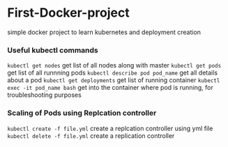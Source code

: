 # First-Docker-project
simple docker project to learn kubernetes and deployment creation

### Useful kubectl commands
`kubectl get nodes` get list of all nodes along with master
`kubectl get pods` get list of all runnning pods
`kubectl describe pod pod_name` get all details about a pod
`kubectl get deployments` get list of running container
`kubectl exec -it pod_name bash` get into the container where pod is running, for troubleshooting purposes

### Scaling of Pods using Replcation controller
`kubectl create -f file.yml` create a replcation controller using yml file
`kubectl delete -f file.yml` create a replication controller
